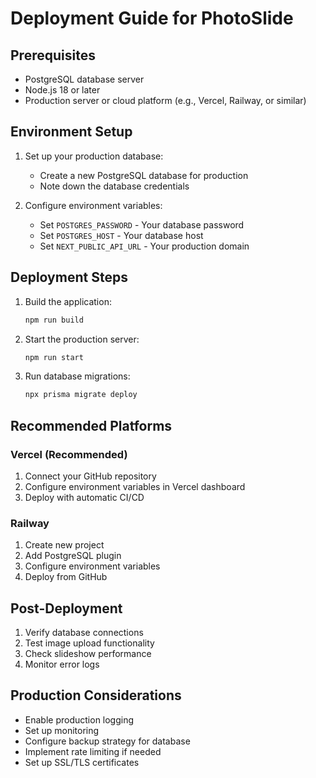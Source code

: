 # Deployment Guide for PhotoSlide

## Prerequisites

- PostgreSQL database server
- Node.js 18 or later
- Production server or cloud platform (e.g., Vercel, Railway, or similar)

## Environment Setup

1. Set up your production database:
   - Create a new PostgreSQL database for production
   - Note down the database credentials

2. Configure environment variables:
   - Set `POSTGRES_PASSWORD` - Your database password
   - Set `POSTGRES_HOST` - Your database host
   - Set `NEXT_PUBLIC_API_URL` - Your production domain

## Deployment Steps

1. Build the application:
   ```bash
   npm run build
   ```

2. Start the production server:
   ```bash
   npm run start
   ```

3. Run database migrations:
   ```bash
   npx prisma migrate deploy
   ```

## Recommended Platforms

### Vercel (Recommended)
1. Connect your GitHub repository
2. Configure environment variables in Vercel dashboard
3. Deploy with automatic CI/CD

### Railway
1. Create new project
2. Add PostgreSQL plugin
3. Configure environment variables
4. Deploy from GitHub

## Post-Deployment

1. Verify database connections
2. Test image upload functionality
3. Check slideshow performance
4. Monitor error logs

## Production Considerations

- Enable production logging
- Set up monitoring
- Configure backup strategy for database
- Implement rate limiting if needed
- Set up SSL/TLS certificates